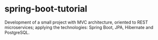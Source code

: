 # spring-boot-tutorial
 Development of a small project with MVC architecture, oriented to REST microservices; applying the technologies: Spring Boot, JPA, Hibernate and PostgreSQL.

